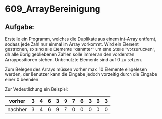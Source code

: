 # 609_ArrayBereinigung

## Aufgabe:
Erstelle ein Programm, welches die Duplikate aus einem int-Array entfernt, sodass jede Zahl nur einmal im Array vorkommt.
Wird ein Element gestrichen, so sind alle Elemente "dahinter" um eine Stelle "vorzurücken", dh alle übrig gebliebenen Zahlen solle immer an den vordersten Arraypositionen stehen. Unbenutzte Elemente sind auf 0 zu setzen.

Zum Belegen des Arrays müssen vorher max. 10 Elemente eingelesen werden, der Benutzer kann die Eingabe jedoch vorzeitig durch die Eingabe einer 0 beenden.

Zur Vedeutlichung ein Beispiel:


vorher   | 3 | 4 | 6 | 3 | 9 | 7 | 6 | 3 | 6 | 3
-------- | - | - | - | - | - | - | - | - | - | -
nachher  | 3 | 4 | 6 | 9 | 7 | 0 | 0 | 0 | 0 | 0
